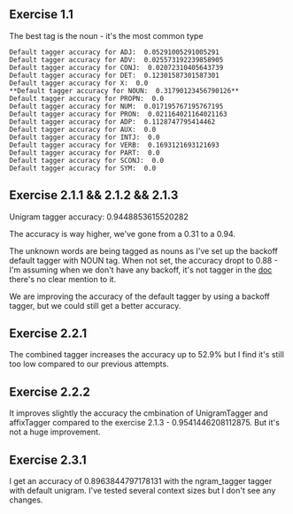 ## Exercise 1.1

The best tag is the noun - it's the most common type
```
Default tagger accuracy for ADJ:  0.05291005291005291
Default tagger accuracy for ADV:  0.025573192239858905
Default tagger accuracy for CONJ:  0.02072310405643739
Default tagger accuracy for DET:  0.12301587301587301
Default tagger accuracy for X:  0.0
**Default tagger accuracy for NOUN:  0.31790123456790126**
Default tagger accuracy for PROPN:  0.0
Default tagger accuracy for NUM:  0.017195767195767195
Default tagger accuracy for PRON:  0.021164021164021163
Default tagger accuracy for ADP:  0.1128747795414462
Default tagger accuracy for AUX:  0.0
Default tagger accuracy for INTJ:  0.0
Default tagger accuracy for VERB:  0.1693121693121693
Default tagger accuracy for PART:  0.0
Default tagger accuracy for SCONJ:  0.0
Default tagger accuracy for SYM:  0.0
```


## Exercise 2.1.1 && 2.1.2 && 2.1.3 

Unigram tagger accuracy:  0.9448853615520282

The accuracy is way higher, we've gone from a 0.31 to a 0.94.

The unknown words are being tagged as nouns as I've set up the backoff default tagger with NOUN tag. When not set, the accuracy dropt to 0.88 - I'm assuming when we don't have any backoff, it's not tagger in the [doc](https://tedboy.github.io/nlps/generated/generated/nltk.UnigramTagger.html) there's no clear mention to it.

We are improving the accuracy of the default tagger by using a backoff tagger, but we could still get a better accuracy.


## Exercise 2.2.1

The combined tagger increases the accuracy up to 52.9% but I find it's still too low compared to our previous attempts.

## Exercise 2.2.2

It improves slightly the accuracy the cmbination of UnigramTagger and affixTagger compared to the exercise 2.1.3 -  0.9541446208112875. But it's not a huge improvement.

## Exercise 2.3.1

I get an accuracy of  0.8963844797178131 with the ngram_tagger tagger with default unigram. I've tested several context sizes but I don't see any changes.
